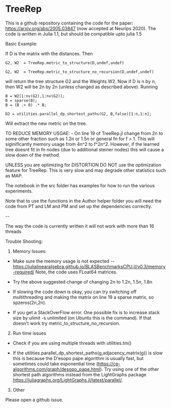 # TreeRep
This is a github repository containing the code for the paper: https://arxiv.org/abs/2005.03847 (now accepted at Neurips 2020). The code is written in Julia 1.1, but should be compatible upto julia 1.5

Basic Example:

If D is the matrix with the distances. Then
  
    G2, W2  = TreeRep.metric_to_structure(D,undef,undef)
    
    G2, W2  = TreeRep.metric_to_structure_no_recursion(D,undef,undef)

will return the tree structure G2 and the Weights W2. Now if D is n by n, then W2 will be 2n by 2n (unless changed as described above). Running 

    B = W2[1:nv(G2),1:nv(G2)];
    B = sparse(B);
    B = (B .> 0) .* B;

    D2 = utilities.parallel_dp_shortest_paths(G2, B,false)[1:n,1:n];
    
Will extract the new metric on the tree. 

TO REDUCE MEMORY USGAE: - On line 19 of TreeRep.jl change from 2n to some other fraction such as 1.2n or 1.5n or general fn for f > 1. This will siginificantly memory usage from 4n^2 to f^2n^2. However, if the learned tree doesnt fit in fn nodes (due to additional steiner nodes) this will cause a slow down of the method. 

UNLESS you are optimizing for DISTORTION DO NOT use the optimization feature for TreeRep. This is very slow and may degrade other statistics such as MAP.

The notebook in the src folder has examples for how to run the various experiments. 

Note that to use the functions in the Author helper folder you will need the code from PT and LM and PM and set up the dependencies correctly.  

--

The way the code is currently written it will not work with more than 16 threads

Trouble Shooting:

1) Memory Issues:

- Make sure the memory usage is not expected -- https://julialinearalgebra.github.io/BLASBenchmarksCPU.jl/v0.3/memory-required/
Note, the code uses FLoat64 matrices. 

- Try the above suggested change of changing 2n to 1.2n, 1.5n, 1.8n

- If slowing the code down is okay, you can try switching off multithreading and making the matrix on line 19 a sparse matrix, so spzeros(2n,2n).

- If you get a StackOverFlow error. One possible fix is to increase stack size by ulimit -s unlimited (on Ubuntu this is the command). If that doesn't work try metric_to_structure_no_recursion.

2) Run time issues

- Check if you are using multiple threads with utilities.tm()

- If the utilities.parallel_dp_shortest_paths(g,adjacency_matrix(g)) is slow this is because the D'esopo pape algorithm is usually fast, but sometimes could take exponential time (https://cp-algorithms.com/graph/desopo_pape.html). Try using one of the other shortest path algorithms instead from the LightGraphs package https://juliagraphs.org/LightGraphs.jl/latest/parallel/. 

3) Other

Please open a github issue. 

    


